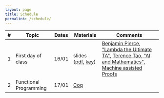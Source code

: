 ```yaml
---
layout: page
title: Schedule
permalink: /schedule/
---
```


| # | Topic | Dates | Materials | Comments | 
|--:|-------|-------|-----------|----------|
| 1 | First day of class | 16/01 | slides ([pdf](https://kcsrk.info/cs6225_s25_iitm/lectures/0_first_day_of_classes.pdf), [key](https://kcsrk.info/cs6225_s21_iitm/lectures/0_first_day_of_classes.pdf)) | [Benjamin Pierce, "Lambda the Ultimate TA"](https://vimeo.com/6615365), [Terence Tao, "AI and Mathematics"](https://www.youtube.com/watch?v=e049IoFBnLA), [Machine assisted Proofs](https://terrytao.wordpress.com/wp-content/uploads/2024/03/machine-assisted-proof-notices.pdf) |
| 2 | Functional Programming | 17/01 | [Coq](https://kcsrk.info/cs6225_s25_iitm/lectures/FunctionalProgramming.v) | |
